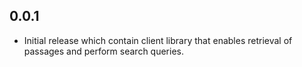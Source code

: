 ## 0.0.1

- Initial release which contain client library that enables retrieval of passages and perform search queries.
